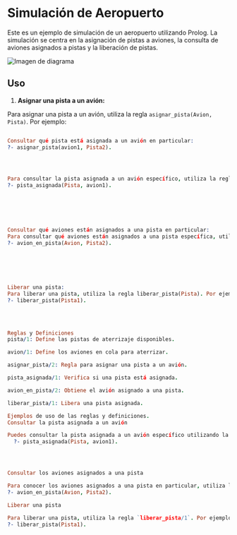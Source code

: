 # Simulación de Aeropuerto

  

Este es un ejemplo de simulación de un aeropuerto utilizando Prolog. La simulación se centra en la asignación de pistas a aviones, la consulta de aviones asignados a pistas y la liberación de pistas.



![Imagen de diagrama](aeroperto/modeloER.png)






  

## Uso

  

1.  **Asignar una pista a un avión:**

  

Para asignar una pista a un avión, utiliza la regla `asignar_pista(Avion, Pista)`. Por ejemplo:

  

```prolog 

Consultar qué pista está asignada a un avión en particular:
?- asignar_pista(avion1, Pista2).


  

Para consultar la pista asignada a un avión específico, utiliza la regla pista_asignada(Pista, Avion). Por ejemplo:
?- pista_asignada(Pista, avion1).

  


  

Consultar qué aviones están asignados a una pista en particular:
Para consultar qué aviones están asignados a una pista específica, utiliza la regla avion_en_pista(Avion, Pista). Por ejemplo:
?- avion_en_pista(Avion, Pista2).

  


  

Liberar una pista:
Para liberar una pista, utiliza la regla liberar_pista(Pista). Por ejemplo:
?- liberar_pista(Pista1).
 
  
  

Reglas y Definiciones
pista/1: Define las pistas de aterrizaje disponibles.

avion/1: Define los aviones en cola para aterrizar.

asignar_pista/2: Regla para asignar una pista a un avión.

pista_asignada/1: Verifica si una pista está asignada.

avion_en_pista/2: Obtiene el avión asignado a una pista.

liberar_pista/1: Libera una pista asignada.

Ejemplos de uso de las reglas y definiciones.
Consultar la pista asignada a un avión

Puedes consultar la pista asignada a un avión específico utilizando la regla `pista_asignada/2`. Por ejemplo, para ver a qué pista está asignado "avion1":
  ?- pista_asignada(Pista, avion1).




Consultar los aviones asignados a una pista

Para conocer los aviones asignados a una pista en particular, utiliza la regla `avion_en_pista/2`. Aquí un ejemplo para obtener los aviones asignados a "Pista2":
?- avion_en_pista(Avion, Pista2).

Liberar una pista

Para liberar una pista, utiliza la regla `liberar_pista/1`. Por ejemplo, para liberar "Pista1":
?- liberar_pista(Pista1).
